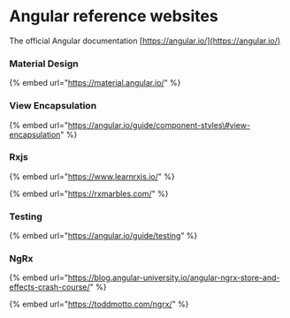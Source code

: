 # Angular reference websites

The official Angular documentation [https://angular.io/](https://angular.io/)

### Material Design

{% embed url="https://material.angular.io/" %}

### **View Encapsulation**

{% embed url="https://angular.io/guide/component-styles\#view-encapsulation" %}

### Rxjs

{% embed url="https://www.learnrxjs.io/" %}

{% embed url="https://rxmarbles.com/" %}

### Testing

{% embed url="https://angular.io/guide/testing" %}

### NgRx

{% embed url="https://blog.angular-university.io/angular-ngrx-store-and-effects-crash-course/" %}

{% embed url="https://toddmotto.com/ngrx/" %}

